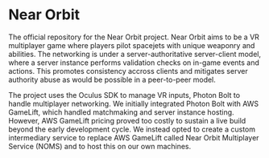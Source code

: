 # Near Orbit
The official repository for the Near Orbit project. Near Orbit aims to be a VR multiplayer game where players pilot spacejets with unique weaponry and abilities. The networking is under a server-authoritative server-client model, where a server instance performs validation checks on in-game events and actions. This promotes consistency accross clients and mitigates server authority abuse as would be possible in a peer-to-peer model.

The project uses the Oculus SDK to manage VR inputs, Photon Bolt to handle multiplayer networking. We initially integrated Photon Bolt with AWS GameLift, which handled matchmaking and server instance hosting. However, AWS GameLift pricing proved too costly to sustain a live build beyond the early development cycle. We instead opted to create a custom intermediary service to replace AWS GameLift called Near Orbit Multiplayer Service (NOMS) and to host this on our own machines.
